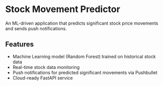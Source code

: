 # Stock Movement Predictor

An ML-driven application that predicts significant stock price movements and sends push notifications.

## Features
- Machine Learning model (Random Forest) trained on historical stock data
- Real-time stock data monitoring
- Push notifications for predicted significant movements via Pushbullet
- Cloud-ready FastAPI service